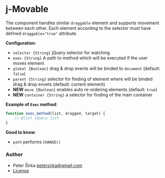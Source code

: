 # j-Movable

The component handles similar `draggable` element and supports movement between each other. Each element according to the selector must have defined `draggable="true"` attribute.

__Configuration__:

- `selector {String}` jQuery selector for watching
- `exec {String}` A path to method which will be executed if the user moves element
- `global {Boolean}` drag & drop events will be binded to `document` (default: `false`)
- `parent {String}` selector for finding of element where will be binded drag & drop envets (default: current element)
- __NEW__ `move {Boolean}` enables auto re-ordering elements (default: `true`)
- __NEW__ `container {String}` a selector for finding of the main container

__Example of `Exec` method__:

```javascript
function exec_method(list, dragged, target) {
	// @list jQuery list
}
```

__Good to know__:

- `path` performs `CHANGE()`

### Author

- Peter Širka <petersirka@gmail.com>
- [License](https://www.totaljs.com/license/)